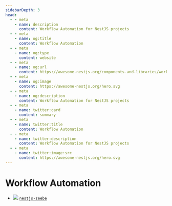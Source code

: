 ```yaml
---
sidebarDepth: 3
head:
  - - meta
    - name: description
      content: Workflow Automation for NestJS projects
  - - meta
    - name: og:title
      content: Workflow Automation
  - - meta
    - name: og:type
      content: website
  - - meta
    - name: og:url
      content: https://awesome-nestjs.org/components-and-libraries/workflow-automation.html
  - - meta
    - name: og:image
      content: https://awesome-nestjs.org/hero.svg
  - - meta
    - name: og:description
      content: Workflow Automation for NestJS projects
  - - meta
    - name: twitter:card
      content: summary
  - - meta
    - name: twitter:title
      content: Workflow Automation
  - - meta
    - name: twitter:description
      content: Workflow Automation for NestJS projects
  - - meta
    - name: twitter:image:src
      content: https://awesome-nestjs.org/hero.svg
---
```


# Workflow Automation

- ![](https://img.shields.io/github/stars/camunda-community-hub/nestjs-zeebe.svg?style=flat-square) [`nestjs-zeebe`](https://github.com/camunda-community-hub/nestjs-zeebe)